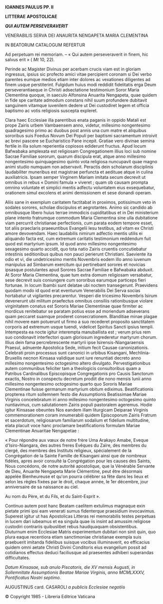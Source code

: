 **IOANNES PAULUS PP. II**

**LITTERAE** **APOSTOLICAE**

***QUI AUTEM PERSEVERAVERIT***

VENERABILIS SERVA DEI ANAURITA NENGAPETA MARIA CLEMENTINA

IN BEATORUM CATALOGUM REFERTUR

Ad perpetuam rei memoriam. – « Qui autem perseveraverit in finem, hic salvus erit » ( *Mt* 10, 22).

Perinde ac Magister Divinus per acerbam crucis viam est in gloriam ingressus, ipsius sic profecto amici vitae percipient coronam si Dei verbo parentes eumque medios etiam inter dolores ac vexationes diligentes ad finem usque perstiterint. Fulgidum huius modi reddidit fidelitatis erga Deum perseverantiaeque in Christi adsectatione testimonium Soror Maria Clementina quoque, in saeculo Alfonsina Anuarita Nengapeta, quae quidem in fide spe caritate admodum constans nihil suum profundere dubitavit sanguinem vitamque iuvenilem dedere ut Dei custodiret legem et officia baptismo ac votis religiosis suscepta expleret.

Clara haec Ecclesiae illa parentibus enata paganis in oppido Matali est prope Zairis urbem Vambaensem anno, videtur, millesimo nongentesimo quadragesimo primo ac duobus post annis una cum matre et aliquibus sororibus suis Foedus Novum Dei Populi per baptismi sacramentum introivit ac brevi pascere se Eucharistico Pane incepit. Gratiae vero divinae semina fertile in illa solum reperientia copiosos ediderunt fructus. Apud locum Bafwabaka amplexata est religiosam Congregationem illius loci sub nomine Sacrae Familiae sororum, quarum discipula erat, atque anno millesimo nongentesimo quinquagesimo quinto vota religiosa nuncupavit quae magno animi studio numquam non adservavit. Peractis dein scholarum disciplinis laudabiliter muneribus est magistrae perfuncta et aedituae atque in culina auxiliatricis. Ipsam semper Virginem Mariam imitata secum decrevit ut omnibus in rebus « Domini famula » viveret ; quam ob causam prompta omnino voluntate et simplici mentis adfectu voluntatem eius exsequebatur, orationem simul excolens et animi demissionem et sese donandi operam.

Aliis sane in exemplum caritatem factitabat in proximos, potissimum veto in sodales sorores, scholae discipulos et aegrotantes. Animo sic candido ab omnibusque libero huius terrae immodicis cupiditatibus et in Dei ministerium plane intento fratrumque commodum Maria Clementina sine ulla dubitatione viam percurrit christianae perfectionis, cum parata eodem tempore esset, tot aliis praeclaris praeeuntibus Evangelii Iesu testibus, ad vitam ex Christi amore devovendam. Haec laudabilis nimirum adfectio mentis utilis ei aliquando facta est, cum extremum caritatis testimonium reddendum fuit quod est martyrium ipsum. Id quod anno millesimo nongentesimo sexagesimo quarto accidit, quo tota natio Zairis cruentis concutiebatur intestinis seditionibus quibus non pauci perierunt Christiani. Saeviente ita odio et vi, die undetricesimo mentis Novembris eodem illo anno iuvenum manipulus ad Simbarum exercitum qui pertinebant sorores et novicias ipsasque postulantes apud Sorores Sacrae Familiae e Bafwabaka abduxit. At Soror Maria Clementina, quae tum extra domum religiosam versabatur, sese decrevit suis coniungere cum sororibus earumque particeps fieri fortunae. In locum Ibambi sunt delatae ubi noctem transegerunt. Praevidens quodam modo id quod erat eventurum Venerabilis Dei Serva socias hortabatur ut vigilantes precarentur. Vesperi die tricesimo Novembris Isirum devenerunt ubi militum praefectus omnibus consiliis rationibusque violare virginitatem conatus est Sororis Mariae Clementinae quae firmiter ac mordicus renitebatur se paratam potius esse ad moriendum adseverans quam peccaret suamque proderet consecrationem. Blanditiae minae plagae nihil movere eam potuerunt ut firmo a suo recederet proposito sanctitatem corporis ad extremum usque tuendi, videlicet Spiritus Sancti ipsius templi. Intempesta ea nocte igitur interempta manuballista est ; verum prius rem suo condonavit interfectori quam gloriosum ingrederetur martyrum chorum. Illius dein fama percrebrescente martyrii ipse Isirensis-Niangaraensis Praesul, adnuente Apostolica Sede, initium fecit Causae canonizationis. Celebrati proin processus sunt canonici in urbibus Kisangani, Mechlinia-Bruxellis necnon Kinsasa validique sunt iure renuntiati decreto anno millesimo nongentesimo octogesimo altero divulgato. Pervestigationibus autem communibus feliciter tam a theologicis consultoribus quam a Patribus Cardinalibus Episcopisque Congregationis pro Causis Sanctorum exactis, Nostro in conspectu decretum prodiit die nono mensis Iunii anno millesimo nongentesimo octogesimo quarto quo Sororis Mariae Clementinae fuisse germanum martyrium obitum ediximus. Beatificationis propterea ritum sollemnem festo die Assumptionis Beatissimae Mariae Virginis concelebratum iri anno millesimo nongentesimo octogesimo quinto nuntiavimus, cum salutationem Zairis populi pastoralem ageremus. Hodie igitur Kinsasae obeuntes Nos eandem illam liturgicam Deiparae Virginis commemorationem coram innumerabili quidem Episcoporum Zairis Fratrum et sacerdotum, religiosarum familiarum sodalium et fidelium multitudine, elata placuit voce hanc proclamare beatificationis formulam Mariae Clementinae Anuaritae Nengapetae :

« Pour répondre aux vœux de notre frère Uma Arakayo Amabe, Eveque d'Isiro-Niangara, des autres freres Evêques du Zaïre, des membres du clergé, des membres des Instituts religieux, spécialement de la Congrégation de la Sainte Famille de Kisangani ainsi que de nombreux fidèles, apres avoir consulté la Congrégation pour les causes des Saints, Nous concédons, de notre autorité apostolique, que la Vénérable Servante de Dieu, Anuarite Nengapeta Marie Clémentine, peut être désormais appelée Bienheureuse et qu'on pourra célébrer sa fête dans les lieux et selon les règles fixées par le droit, chaque année, le 1er décembre, jour anniversaire de sa naissance au ciel.

Au nom du Père, et du Fils, et du Saint-Esprit ».

Continuo autem post hanc Beatam caelitem extulimus magnaque exin pietate primi ipsi eam venerati sumus fidenterque praesidium invocavimus. Superest igitur ut has Apostolicas Litteras rei memorabilis testes perpetuas in lucem dari iubeamus et ea singula quae iis insint ad amussim religiose custodiri contrariis quibuslibet rebus haudquaquam obsistentibus. Diuturnum enim Ecclesiae Matris experimentum dubitari non sinit quin, quo plura eaque recentiora etiam sanctimoniae christianae exempla suis praebuerit imitanda fidelibus suisque vocibus illuminaverit, eo efficacius quidem omni aetate Christi Divini Conditoris eius evangelium possit ad cotidianos effectus deduci faciliusque ad praesentes adhiberi superandas difficultates.

*Datum Kinsasae, sub anulo Piscatoris, die XV mensis Augusti, in Sollemnitate Assumptionis Beatae Mariae Virginis, anno MCMLXXXV, Pontificatus Nostri septimo.*

AUGUSTINUS card. CASAROLI *a publicis Ecclesiae negotiis*

© Copyright 1985 - Libreria Editrice Vaticana
